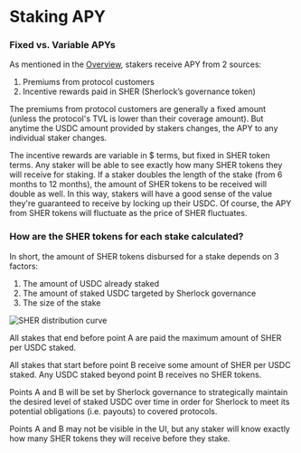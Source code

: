 # Staking APY

### Fixed vs. Variable APYs

As mentioned in the [Overview](https://docs.sherlock.xyz/stakers/overview), stakers receive APY from 2 sources:

1. Premiums from protocol customers
2. Incentive rewards paid in SHER (Sherlock’s governance token)

The premiums from protocol customers are generally a fixed amount (unless the protocol's TVL is lower than their coverage amount). But anytime the USDC amount provided by stakers changes, the APY to any individual staker changes.

The incentive rewards are variable in $ terms, but fixed in SHER token terms. Any staker will be able to see exactly how many SHER tokens they will receive for staking. If a staker doubles the length of the stake (from 6 months to 12 months), the amount of SHER tokens to be received will double as well. In this way, stakers will have a good sense of the value they're guaranteed to receive by locking up their USDC. Of course, the APY from SHER tokens will fluctuate as the price of SHER fluctuates.

### How are the SHER tokens for each stake calculated?

In short, the amount of SHER tokens disbursed for a stake depends on 3 factors:

1. The amount of USDC already staked
2. The amount of staked USDC targeted by Sherlock governance
3. The size of the stake

![SHER distribution curve](https://i.imgur.com/1U3ibuR.png)

All stakes that end before point A are paid the maximum amount of SHER per USDC staked.

All stakes that start before point B receive some amount of SHER per USDC staked. Any USDC staked beyond point B receives no SHER tokens.

Points A and B will be set by Sherlock governance to strategically maintain the desired level of staked USDC over time in order for Sherlock to meet its potential obligations (i.e. payouts) to covered protocols.

Points A and B may not be visible in the UI, but any staker will know exactly how many SHER tokens they will receive before they stake.
